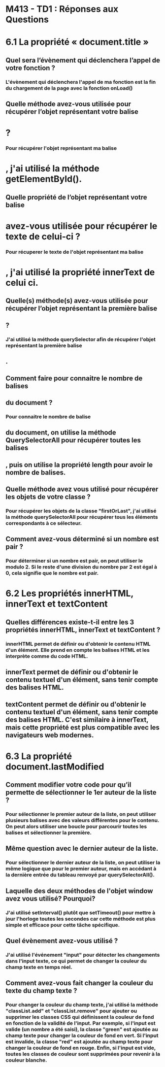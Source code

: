 # M413 - TD1 : Réponses aux Questions

# 6.1 La propriété « document.title »

## Quel sera l’évènement qui déclenchera l’appel de votre fonction ? 

### L'évènement qui déclenchera l'appel de ma fonction est la fin du chargement de la page avec la fonction onLoad() 

## Quelle méthode avez-vous utilisée pour récupérer l’objet représentant votre balise <h1> ?

### Pour récupérer l'objet représentant ma balise <h1>, j'ai utilisé la méthode getElementById().

## Quelle propriété de l’objet représentant votre balise <h1> avez-vous utilisée pour récupérer le texte de celui-ci ? 

### Pour récuperer le texte de l'objet représentant ma balise <h1>, j'ai utilisé la propriété innerText de celui ci.

## Quelle(s) méthode(s) avez-vous utilisée pour récupérer l’objet représentant la première balise <h2> ?

### J'ai utilisé la méthode querySelector afin de récupérer l'objet représentant la première balise <h2>.

## Comment faire pour connaitre le nombre de balises <h2> du document ?

### Pour connaitre le nombre de balise <h2> du document, on utilise la méthode QuerySelectorAll pour récupérer toutes les balises <h2>, puis on utilise la propriété length pour avoir le nombre de balises.

## Quelle méthode avez vous utilisé pour récupérer les objets de votre classe ?

### Pour récupérer les objets de la classe "firstOrLast", j'ai utilisé la méthode querySelectorAll pour récupérer tous les éléments correspondants à ce sélecteur. 

## Comment avez-vous déterminé si un nombre est pair ?

### Pour déterminer si un nombre est pair, on peut utiliser le modulo 2. Si le reste d'une division du nombre par 2 est égal à 0, cela signifie que le nombre est pair.

# 6.2 Les propriétés innerHTML, innerText et textContent

## Quelles différences existe-t-il entre les 3 propriétés innerHTML, innerText et textContent ? 

### innerHTML permet de définir ou d'obtenir le contenu HTML d'un élément. Elle prend en compte les balises HTML et les interprète comme du code HTML.
## innerText permet de définir ou d'obtenir le contenu textuel d'un élément, sans tenir compte des balises HTML.
## textContent permet de définir ou d'obtenir le contenu textuel d'un élément, sans tenir compte des balises HTML. C'est similaire à innerText, mais cette propriété est plus compatible avec les navigateurs web modernes.

# 6.3  La propriété document.lastModified

## Comment modifier votre code pour qu’il permette de sélectionner le 1er auteur de la liste ? 

### Pour sélectionner le premier auteur de la liste, on peut utiliser plusieurs balises <meta name="author"> avec des valeurs différentes pour le contenu. On peut alors utiliser une boucle pour parcourir toutes les balises <meta name="author"> et sélectionner la première.

## Même question avec le dernier auteur de la liste.

### Pour sélectionner le dernier auteur de la liste, on peut utiliser la même logique que pour le premier auteur, mais en accédant à la dernière entrée du tableau renvoyé par querySelectorAll().

## Laquelle des deux méthodes de l'objet window avez vous utilisé? Pourquoi?

### J'ai utilisé setInterval() plutôt que setTimeout() pour mettre à jour l'horloge toutes les secondes car cette méthode est plus simple et efficace pour cette tâche spécifique.

## Quel évènement avez-vous utilisé ?

### J'ai utilisé l'événement "input" pour détecter les changements dans l'input texte, ce qui permet de changer la couleur du champ texte en temps réel.

## Comment avez-vous fait changer la couleur du texte du champ texte ?

### Pour changer la couleur du champ texte, j'ai utilisé la méthode "classList.add" et "classList.remove" pour ajouter ou supprimer les classes CSS qui définissent la couleur de fond en fonction de la validité de l'input. Par exemple, si l'input est valide (un nombre a été saisi), la classe "green" est ajoutée au champ texte pour changer la couleur de fond en vert. Si l'input est invalide, la classe "red" est ajoutée au champ texte pour changer la couleur de fond en rouge. Enfin, si l'input est vide, toutes les classes de couleur sont supprimées pour revenir à la couleur blanche.